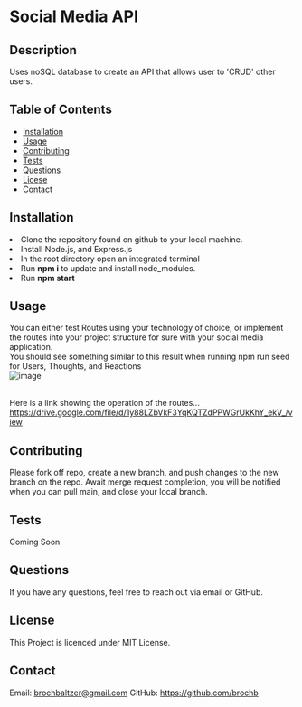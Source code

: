 
  # Social Media API

  ## Description
  Uses noSQL database to create an API that allows user to 'CRUD' other users.

  ## Table of Contents
  - [Installation](#installation)
  - [Usage](#usage)
  - [Contributing](#contributing)
  - [Tests](#tests)
  - [Questions](#questions)
  - [Licese](#license)
  - [Contact](#contact)

  ## Installation
  <li>Clone the repository found on github to your local machine.<br><li>Install Node.js, and Express.js<br><li>In the root directory open an integrated terminal<br><li>Run <strong>npm i</strong> to update and install node_modules.<br><li>Run <strong>npm start</strong>

  ## Usage
  You can either test Routes using your technology of choice, or implement the routes into your project structure for sure with your social media application.<br>You should see something similar to this result when running npm run seed for Users, Thoughts, and Reactions<br>![image](https://github.com/brochb/Social-Network-API/assets/39662430/155d895b-6fe2-4d85-98e3-adef13f61819)

  <br>Here is a link showing the operation of the routes...<br>https://drive.google.com/file/d/1y88LZbVkF3YqKQTZdPPWGrUkKhY_ekV_/view


  ## Contributing
  Please fork off repo, create a new branch, and push changes to the new branch on the repo. Await merge request completion, you will be notified when you can pull main, and close your local branch.

  ## Tests
  Coming Soon

  ## Questions
  If you have any questions, feel free to reach out via email or GitHub.

  ## License
  This Project is licenced under MIT License.

  ## Contact
  Email: brochbaltzer@gmail.com
  GitHub: https://github.com/brochb
  